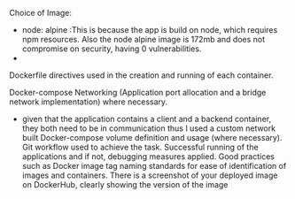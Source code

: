 Choice of Image:
 - node: alpine :This is because the app is build on node, which requires npm resources. Also the node alpine image is 172mb and does not compromise on security, having 0 vulnerabilities.
 - 
Dockerfile directives used in the creation and running of each container.


Docker-compose Networking (Application port allocation and a bridge network implementation) where necessary.
  - given that the application contains a client and a backend container, they both need to be in communication thus I used a custom network built 
Docker-compose volume definition and usage (where necessary).
Git workflow used to achieve the task.
Successful running of the applications and if not, debugging measures applied.
Good practices such as Docker image tag naming standards for ease of identification of images and containers. 
There is a screenshot of your deployed image on DockerHub, clearly showing the version of the image